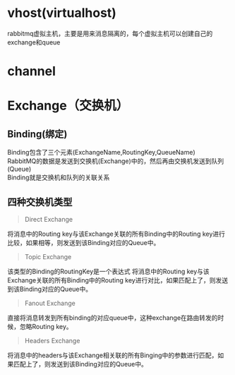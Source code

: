 # vhost(virtualhost)
rabbitmq虚拟主机，主要是用来消息隔离的，每个虚拟主机可以创建自己的exchange和queue

# channel
# Exchange（交换机）
## Binding(绑定)
Binding包含了三个元素(ExchangeName,RoutingKey,QueueName)    
RabbitMQ的数据是发送到交换机(Exchange)中的，然后再由交换机发送到队列(Queue)     
Binding就是交换机和队列的关联关系
## 四种交换机类型
>Direct Exchange

将消息中的Routing key与该Exchange关联的所有Binding中的Routing key进行比较，如果相等，则发送到该Binding对应的Queue中。
>Topic Exchange

该类型的Binding的RoutingKey是一个表达式
将消息中的Routing key与该Exchange关联的所有Binding中的Routing key进行对比，如果匹配上了，则发送到该Binding对应的Queue中。
>Fanout Exchange

直接将消息转发到所有binding的对应queue中，这种exchange在路由转发的时候，忽略Routing key。
>Headers Exchange

将消息中的headers与该Exchange相关联的所有Binging中的参数进行匹配，如果匹配上了，则发送到该Binding对应的Queue中。

